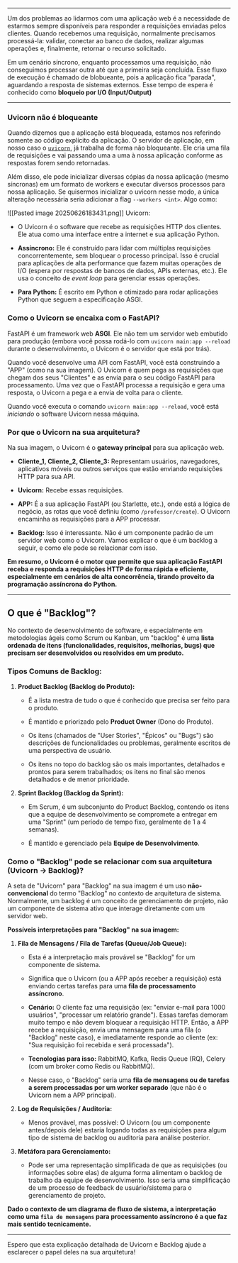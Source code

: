 
---

Um dos problemas ao lidarmos com uma aplicação web é a necessidade de estarmos sempre disponíveis para responder a requisições enviadas pelos clientes. Quando recebemos uma requisição, normalmente precisamos processá-la: validar, conectar ao banco de dados, realizar algumas operações e, finalmente, retornar o recurso solicitado.

Em um cenário síncrono, enquanto processamos uma requisição, não conseguimos processar outra até que a primeira seja concluída. Esse fluxo de execução é chamado de blobueante, pois a aplicação fica "parada", aguardando a resposta de sistemas externos. Esse tempo de espera é conhecido como **bloqueio por I/O (Input/Output)** 

---
### Uvicorn não é bloqueante
Quando dizemos que a aplicação está bloqueada, estamos nos referindo somente ao código explícito da aplicação. O servidor de aplicação, em nosso caso o [`uvicorn`](https://fastapidozero.dunossauro.com/estavel/01/#uvicorn), já trabalha de forma não bloqueante. Ele cria uma fila de requisições e vai passando uma a uma à nossa aplicação conforme as respostas forem sendo retornadas.

Além disso, ele pode inicializar diversas cópias da nossa aplicação (mesmo síncronas) em um formato de workers e executar diversos processos para nossa aplicação. Se quisermos inicializar o uvicorn nesse modo, a única alteração necessária seria adicionar a flag `--workers <int>`. Algo como:

![[Pasted image 20250626183431.png]]
Uvicorn:
- O Uvicorn é o software que recebe as requisições HTTP dos clientes. Ele atua como uma interface entre a internet e sua aplicação Python.
- **Assíncrono:** Ele é construído para lidar com múltiplas requisições concorrentemente, sem bloquear o processo principal. Isso é crucial para aplicações de alta performance que fazem muitas operações de I/O (espera por respostas de bancos de dados, APIs externas, etc.). Ele usa o conceito de _event loop_ para gerenciar essas operações.
    
- **Para Python:** É escrito em Python e otimizado para rodar aplicações Python que seguem a especificação ASGI.
    

### Como o Uvicorn se encaixa com o FastAPI?

FastAPI é um framework web **ASGI**. Ele não tem um servidor web embutido para produção (embora você possa rodá-lo com `uvicorn main:app --reload` durante o desenvolvimento, o Uvicorn é o servidor que está por trás).

Quando você desenvolve uma API com FastAPI, você está construindo a "APP" (como na sua imagem). O Uvicorn é quem pega as requisições que chegam dos seus "Clientes" e as envia para o seu código FastAPI para processamento. Uma vez que o FastAPI processa a requisição e gera uma resposta, o Uvicorn a pega e a envia de volta para o cliente.

Quando você executa o comando `uvicorn main:app --reload`, você está _iniciando_ o software Uvicorn nessa máquina.
### Por que o Uvicorn na sua arquitetura?

Na sua imagem, o Uvicorn é o **gateway principal** para sua aplicação web.

- **Cliente_1, Cliente_2, Cliente_3:** Representam usuários, navegadores, aplicativos móveis ou outros serviços que estão enviando requisições HTTP para sua API.
    
- **Uvicorn:** Recebe essas requisições.
    
- **APP:** É a sua aplicação FastAPI (ou Starlette, etc.), onde está a lógica de negócio, as rotas que você definiu (como `/professor/create`). O Uvicorn encaminha as requisições para a APP processar.
    
- **Backlog:** Isso é interessante. Não é um componente padrão de um servidor web como o Uvicorn. Vamos explicar o que é um backlog a seguir, e como ele pode se relacionar com isso.
    

**Em resumo, o Uvicorn é o motor que permite que sua aplicação FastAPI receba e responda a requisições HTTP de forma rápida e eficiente, especialmente em cenários de alta concorrência, tirando proveito da programação assíncrona do Python.**

---

## O que é "Backlog"?

No contexto de desenvolvimento de software, e especialmente em metodologias ágeis como Scrum ou Kanban, um "backlog" é uma **lista ordenada de itens (funcionalidades, requisitos, melhorias, bugs) que precisam ser desenvolvidos ou resolvidos em um produto.**

### Tipos Comuns de Backlog:

1. **Product Backlog (Backlog do Produto):**
    
    - É a lista mestra de tudo o que é conhecido que precisa ser feito para o produto.
        
    - É mantido e priorizado pelo **Product Owner** (Dono do Produto).
        
    - Os itens (chamados de "User Stories", "Épicos" ou "Bugs") são descrições de funcionalidades ou problemas, geralmente escritos de uma perspectiva de usuário.
        
    - Os itens no topo do backlog são os mais importantes, detalhados e prontos para serem trabalhados; os itens no final são menos detalhados e de menor prioridade.
        
2. **Sprint Backlog (Backlog da Sprint):**
    
    - Em Scrum, é um subconjunto do Product Backlog, contendo os itens que a equipe de desenvolvimento se compromete a entregar em uma "Sprint" (um período de tempo fixo, geralmente de 1 a 4 semanas).
        
    - É mantido e gerenciado pela **Equipe de Desenvolvimento**.
        

### Como o "Backlog" pode se relacionar com sua arquitetura (Uvicorn -> Backlog)?

A seta de "Uvicorn" para "Backlog" na sua imagem é um uso **não-convencional** do termo "Backlog" no contexto de arquitetura de sistema. Normalmente, um backlog é um conceito de gerenciamento de projeto, não um componente de sistema ativo que interage diretamente com um servidor web.

**Possíveis interpretações para "Backlog" na sua imagem:**

1. **Fila de Mensagens / Fila de Tarefas (Queue/Job Queue):**
    
    - Esta é a interpretação mais provável se "Backlog" for um componente de sistema.
        
    - Significa que o Uvicorn (ou a APP após receber a requisição) está enviando certas tarefas para uma **fila de processamento assíncrono**.
        
    - **Cenário:** O cliente faz uma requisição (ex: "enviar e-mail para 1000 usuários", "processar um relatório grande"). Essas tarefas demoram muito tempo e não devem bloquear a requisição HTTP. Então, a APP recebe a requisição, envia uma mensagem para uma fila (o "Backlog" neste caso), e imediatamente responde ao cliente (ex: "Sua requisição foi recebida e será processada").
        
    - **Tecnologias para isso:** RabbitMQ, Kafka, Redis Queue (RQ), Celery (com um broker como Redis ou RabbitMQ).
        
    - Nesse caso, o "Backlog" seria uma **fila de mensagens ou de tarefas a serem processadas por um worker separado** (que não é o Uvicorn nem a APP principal).
        
2. **Log de Requisições / Auditoria:**
    
    - Menos provável, mas possível: O Uvicorn (ou um componente antes/depois dele) estaria logando todas as requisições para algum tipo de sistema de backlog ou auditoria para análise posterior.
        
3. **Metáfora para Gerenciamento:**
    
    - Pode ser uma representação simplificada de que as requisições (ou informações sobre elas) de alguma forma alimentam o backlog de trabalho da equipe de desenvolvimento. Isso seria uma simplificação de um processo de feedback de usuário/sistema para o gerenciamento de projeto.
        

**Dado o contexto de um diagrama de fluxo de sistema, a interpretação como uma `fila de mensagens` para processamento assíncrono é a que faz mais sentido tecnicamente.**

---

Espero que esta explicação detalhada de Uvicorn e Backlog ajude a esclarecer o papel deles na sua arquitetura!